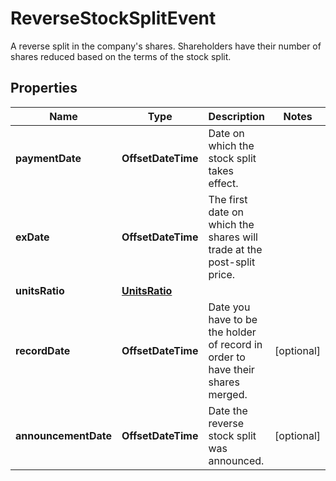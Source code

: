 

# ReverseStockSplitEvent

A reverse split in the company's shares. Shareholders have their number of shares reduced based on the terms of the stock split.

## Properties

| Name | Type | Description | Notes |
|------------ | ------------- | ------------- | -------------|
|**paymentDate** | **OffsetDateTime** | Date on which the stock split takes effect. |  |
|**exDate** | **OffsetDateTime** | The first date on which the shares will trade at the post-split price. |  |
|**unitsRatio** | [**UnitsRatio**](UnitsRatio.md) |  |  |
|**recordDate** | **OffsetDateTime** | Date you have to be the holder of record in order to have their shares merged. |  [optional] |
|**announcementDate** | **OffsetDateTime** | Date the reverse stock split was announced. |  [optional] |



